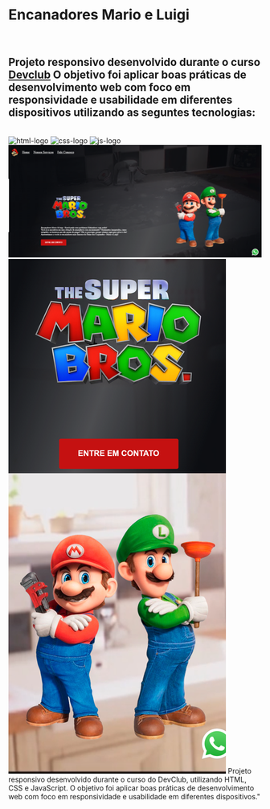 <h1>Encanadores Mario e  Luigi</h1>
<br>

<h2>Projeto responsivo desenvolvido durante o curso <a href="https://rodolfomori.com.br/devclub">Devclub</a> O objetivo foi aplicar boas práticas de desenvolvimento web com foco em responsividade e usabilidade em diferentes dispositivos utilizando as seguntes tecnologias:</h2>
<br>
<img src="https://img.shields.io/badge/HTML5-E34F26?style=for-the-badge&logo=html5&logoColor=white" alt="html-logo" />

<img src="https://img.shields.io/badge/CSS3-1572B6?style=for-the-badge&logo=css3&logoColor=white" alt="css-logo" />

<img src="https://img.shields.io/badge/JavaScript-323330?style=for-the-badge&logo=javascript&logoColor=F7DF1E" alt="js-logo" />

<br>

<img src="https://github.com/joseroberto91/1-Projeto-Mario-Luigi/blob/wario/img/desktop.png?raw=true">
<br>
<img src="https://raw.githubusercontent.com/joseroberto91/1-Projeto-Mario-Luigi/b0c2535235cccbe4201315700d036744ce3dd538/img/mobile%202.png">
Projeto responsivo desenvolvido durante o curso do DevClub, utilizando HTML, CSS e JavaScript. O objetivo foi aplicar boas práticas de desenvolvimento web com foco em responsividade e usabilidade em diferentes dispositivos."
